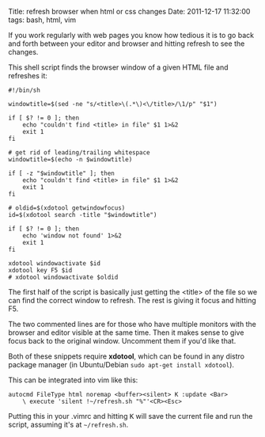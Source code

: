 Title: refresh browser when html or css changes
Date: 2011-12-17 11:32:00
tags: bash, html, vim

If you work regularly with web pages you know how tedious it is to go back and forth between your editor and browser and hitting refresh to see the changes.


This shell script finds the browser window of a given HTML file and refreshes it:

    #!/bin/sh

    windowtitle=$(sed -ne "s/<title>\(.*\)<\/title>/\1/p" "$1")

    if [ $? != 0 ]; then
        echo "couldn't find <title> in file" $1 1>&2
        exit 1
    fi

    # get rid of leading/trailing whitespace
    windowtitle=$(echo -n $windowtitle)

    if [ -z "$windowtitle" ]; then
        echo "couldn't find <title> in file" $1 1>&2
        exit 1
    fi

    # oldid=$(xdotool getwindowfocus)
    id=$(xdotool search -title "$windowtitle")

    if [ $? != 0 ]; then
        echo 'window not found' 1>&2
        exit 1
    fi

    xdotool windowactivate $id
    xdotool key F5 $id
    # xdotool windowactivate $oldid


The first half of the script is basically just getting the &lt;title&gt; of the file so we can find the correct window to refresh. The rest is giving it focus and hitting F5.

The two commented lines are for those who have multiple monitors with the browser and editor visible at the same time. Then it makes sense to give focus back to the original window. Uncomment them if you'd like that.

Both of these snippets require **xdotool**, which can be found in any distro package manager (in Ubuntu/Debian `sudo apt-get install xdotool`).

This can be integrated into vim like this:

    autocmd FileType html noremap <buffer><silent> K :update <Bar>
        \ execute 'silent !~/refresh.sh "%"'<CR><Esc>

Putting this in your .vimrc and hitting <kbd>K</kbd> will save the current file and run the script, assuming it's at `~/refresh.sh`.
